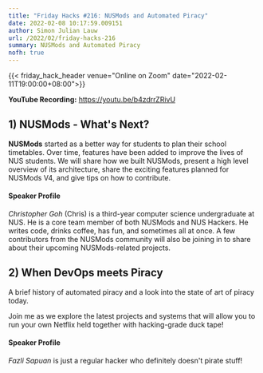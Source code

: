 ```yaml
---
title: "Friday Hacks #216: NUSMods and Automated Piracy"
date: 2022-02-08 10:17:59.009151
author: Simon Julian Lauw
url: /2022/02/friday-hacks-216
summary: NUSMods and Automated Piracy
nofh: true
---
```


{{< friday_hack_header
    venue="Online on Zoom"
    date="2022-02-11T19:00:00+08:00">}}

**YouTube Recording:** https://youtu.be/b4zdrrZRivU

## 1) NUSMods - What's Next?

**NUSMods** started as a better way for students to plan their school timetables. Over time, features have been added to improve the lives of NUS students. We will share how we built NUSMods, present a high level overview of its architecture, share the exciting features planned for NUSMods V4, and give tips on how to contribute.

#### Speaker Profile

_Christopher Goh_ (Chris) is a third-year computer science undergraduate at NUS. He is a core team member of both NUSMods and NUS Hackers. He writes code, drinks coffee, has fun, and sometimes all at once. A few contributors from the NUSMods community will also be joining in to share about their upcoming NUSMods-related projects.

## 2) When DevOps meets Piracy

A brief history of automated piracy and a look into the state of art of piracy today.

Join me as we explore the latest projects and systems that will allow you to run your own Netflix held together with hacking-grade duck tape!

#### Speaker Profile

_Fazli Sapuan_ is just a regular hacker who definitely doesn't pirate stuff!


